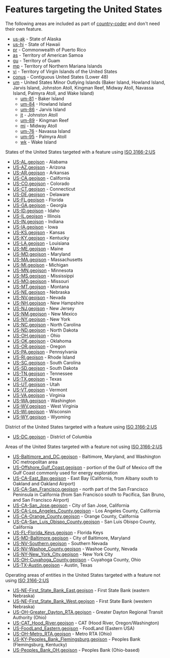 # Features targeting the United States

The following areas are included as part of [country-coder](https://github.com/rapideditor/country-coder) and don't need their own feature.

- [us-ak](https://location-conflation.com/?locationSet=%7B%22include%22%3A%5B%22us-ak%22%5D%7D&referrer=nsi) - State of Alaska
- [us-hi](https://location-conflation.com/?locationSet=%7B%22include%22%3A%5B%22us-hi%22%5D%7D&referrer=nsi) - State of Hawaii
- [pr](https://location-conflation.com/?locationSet=%7B%22include%22%3A%5B%22pr%22%5D%7D&referrer=nsi) - Commonwealth of Puerto Rico
- [as](https://location-conflation.com/?locationSet=%7B%22include%22%3A%5B%22as%22%5D%7D&referrer=nsi) - Territory of American Samoa
- [gu](https://location-conflation.com/?locationSet=%7B%22include%22%3A%5B%22gu%22%5D%7D&referrer=nsi) - Territory of Guam
- [mp](https://location-conflation.com/?locationSet=%7B%22include%22%3A%5B%22mp%22%5D%7D&referrer=nsi) - Territory of Northern Mariana Islands
- [vi](https://location-conflation.com/?locationSet=%7B%22include%22%3A%5B%22vi%22%5D%7D&referrer=nsi) - Territory of Virgin Islands of the United States
- [conus](https://location-conflation.com/?locationSet=%7B%22include%22%3A%5B%22conus%22%5D%7D&referrer=nsi) - Contiguous United States (Lower 48)
- [um](https://location-conflation.com/?locationSet=%7B%22include%22%3A%5B%22um%22%5D%7D&referrer=nsi) - United States Minor Outlying Islands (Baker Island, Howland Island, Jarvis Island, Johnston Atoll, Kingman Reef, Midway Atoll, Navassa Island, Palmyra Atoll, and Wake Island)
  - [um-81](https://location-conflation.com/?locationSet=%7B%22include%22%3A%5B%22um-81%22%5D%7D&referrer=nsi) - Baker Island
  - [um-84](https://location-conflation.com/?locationSet=%7B%22include%22%3A%5B%22um-84%22%5D%7D&referrer=nsi) - Howland Island
  - [um-86](https://location-conflation.com/?locationSet=%7B%22include%22%3A%5B%22um-86%22%5D%7D&referrer=nsi) - Jarvis Island
  - [jt](https://location-conflation.com/?locationSet=%7B%22include%22%3A%5B%22jt%22%5D%7D&referrer=nsi) - Johnston Atoll
  - [um-89](https://location-conflation.com/?locationSet=%7B%22include%22%3A%5B%22um-89%22%5D%7D&referrer=nsi) - Kingman Reef
  - [mi](https://location-conflation.com/?locationSet=%7B%22include%22%3A%5B%22mi%22%5D%7D&referrer=nsi) - Midway Atoll
  - [um-76](https://location-conflation.com/?locationSet=%7B%22include%22%3A%5B%22um-76%22%5D%7D&referrer=nsi) - Navassa Island
  - [um-95](https://location-conflation.com/?locationSet=%7B%22include%22%3A%5B%22um-95%22%5D%7D&referrer=nsi) - Palmyra Atoll
  - [wk](https://location-conflation.com/?locationSet=%7B%22include%22%3A%5B%22wk%22%5D%7D&referrer=nsi) - Wake Island

States of the United States targeted with a feature using [ISO 3166-2:US](https://en.wikipedia.org/wiki/ISO_3166-2:US)

- [US-AL.geojson](https://location-conflation.com/?locationSet=%7B%22include%22%3A%5B%22us-al.geojson%22%5D%7D&referrer=nsi) - Alabama
- [US-AZ.geojson](https://location-conflation.com/?locationSet=%7B%22include%22%3A%5B%22us-az.geojson%22%5D%7D&referrer=nsi) - Arizona
- [US-AR.geojson](https://location-conflation.com/?locationSet=%7B%22include%22%3A%5B%22us-ar.geojson%22%5D%7D&referrer=nsi) - Arkansas
- [US-CA.geojson](https://location-conflation.com/?locationSet=%7B%22include%22%3A%5B%22us-ca.geojson%22%5D%7D&referrer=nsi) - California
- [US-CO.geojson](https://location-conflation.com/?locationSet=%7B%22include%22%3A%5B%22us-co.geojson%22%5D%7D&referrer=nsi) - Colorado
- [US-CT.geojson](https://location-conflation.com/?locationSet=%7B%22include%22%3A%5B%22us-ct.geojson%22%5D%7D&referrer=nsi) - Connecticut
- [US-DE.geojson](https://location-conflation.com/?locationSet=%7B%22include%22%3A%5B%22us-de.geojson%22%5D%7D&referrer=nsi) - Delaware
- [US-FL.geojson](https://location-conflation.com/?locationSet=%7B%22include%22%3A%5B%22us-fl.geojson%22%5D%7D&referrer=nsi) - Florida
- [US-GA.geojson](https://location-conflation.com/?locationSet=%7B%22include%22%3A%5B%22us-ga.geojson%22%5D%7D&referrer=nsi) - Georgia
- [US-ID.geojson](https://location-conflation.com/?locationSet=%7B%22include%22%3A%5B%22us-id.geojson%22%5D%7D&referrer=nsi) - Idaho
- [US-IL.geojson](https://location-conflation.com/?locationSet=%7B%22include%22%3A%5B%22us-il.geojson%22%5D%7D&referrer=nsi) - Illinois
- [US-IN.geojson](https://location-conflation.com/?locationSet=%7B%22include%22%3A%5B%22us-in.geojson%22%5D%7D&referrer=nsi) - Indiana
- [US-IA.geojson](https://location-conflation.com/?locationSet=%7B%22include%22%3A%5B%22us-ia.geojson%22%5D%7D&referrer=nsi) - Iowa
- [US-KS.geojson](https://location-conflation.com/?locationSet=%7B%22include%22%3A%5B%22us-ks.geojson%22%5D%7D&referrer=nsi) - Kansas
- [US-KY.geojson](https://location-conflation.com/?locationSet=%7B%22include%22%3A%5B%22us-ky.geojson%22%5D%7D&referrer=nsi) - Kentucky
- [US-LA.geojson](https://location-conflation.com/?locationSet=%7B%22include%22%3A%5B%22us-la.geojson%22%5D%7D&referrer=nsi) - Louisiana
- [US-ME.geojson](https://location-conflation.com/?locationSet=%7B%22include%22%3A%5B%22us-me.geojson%22%5D%7D&referrer=nsi) - Maine
- [US-MD.geojson](https://location-conflation.com/?locationSet=%7B%22include%22%3A%5B%22us-md.geojson%22%5D%7D&referrer=nsi) - Maryland
- [US-MA.geojson](https://location-conflation.com/?locationSet=%7B%22include%22%3A%5B%22us-ma.geojson%22%5D%7D&referrer=nsi) - Massachusetts
- [US-MI.geojson](https://location-conflation.com/?locationSet=%7B%22include%22%3A%5B%22us-mi.geojson%22%5D%7D&referrer=nsi) - Michigan
- [US-MN.geojson](https://location-conflation.com/?locationSet=%7B%22include%22%3A%5B%22us-mn.geojson%22%5D%7D&referrer=nsi) - Minnesota
- [US-MS.geojson](https://location-conflation.com/?locationSet=%7B%22include%22%3A%5B%22us-ms.geojson%22%5D%7D&referrer=nsi) - Mississippi
- [US-MO.geojson](https://location-conflation.com/?locationSet=%7B%22include%22%3A%5B%22us-mo.geojson%22%5D%7D&referrer=nsi) - Missouri
- [US-MT.geojson](https://location-conflation.com/?locationSet=%7B%22include%22%3A%5B%22us-mt.geojson%22%5D%7D&referrer=nsi) - Montana
- [US-NE.geojson](https://location-conflation.com/?locationSet=%7B%22include%22%3A%5B%22us-ne.geojson%22%5D%7D&referrer=nsi) - Nebraska
- [US-NV.geojson](https://location-conflation.com/?locationSet=%7B%22include%22%3A%5B%22us-nv.geojson%22%5D%7D&referrer=nsi) - Nevada
- [US-NH.geojson](https://location-conflation.com/?locationSet=%7B%22include%22%3A%5B%22us-nh.geojson%22%5D%7D&referrer=nsi) - New Hampshire
- [US-NJ.geojson](https://location-conflation.com/?locationSet=%7B%22include%22%3A%5B%22us-nj.geojson%22%5D%7D&referrer=nsi) - New Jersey
- [US-NM.geojson](https://location-conflation.com/?locationSet=%7B%22include%22%3A%5B%22us-nm.geojson%22%5D%7D&referrer=nsi) - New Mexico
- [US-NY.geojson](https://location-conflation.com/?locationSet=%7B%22include%22%3A%5B%22us-ny.geojson%22%5D%7D&referrer=nsi) - New York
- [US-NC.geojson](https://location-conflation.com/?locationSet=%7B%22include%22%3A%5B%22us-nc.geojson%22%5D%7D&referrer=nsi) - North Carolina
- [US-ND.geojson](https://location-conflation.com/?locationSet=%7B%22include%22%3A%5B%22us-nd.geojson%22%5D%7D&referrer=nsi) - North Dakota
- [US-OH.geojson](https://location-conflation.com/?locationSet=%7B%22include%22%3A%5B%22us-oh.geojson%22%5D%7D&referrer=nsi) - Ohio
- [US-OK.geojson](https://location-conflation.com/?locationSet=%7B%22include%22%3A%5B%22us-ok.geojson%22%5D%7D&referrer=nsi) - Oklahoma
- [US-OR.geojson](https://location-conflation.com/?locationSet=%7B%22include%22%3A%5B%22us-or.geojson%22%5D%7D&referrer=nsi) - Oregon
- [US-PA.geojson](https://location-conflation.com/?locationSet=%7B%22include%22%3A%5B%22us-pa.geojson%22%5D%7D&referrer=nsi) - Pennsylvania
- [US-RI.geojson](https://location-conflation.com/?locationSet=%7B%22include%22%3A%5B%22us-ri.geojson%22%5D%7D&referrer=nsi) - Rhode Island
- [US-SC.geojson](https://location-conflation.com/?locationSet=%7B%22include%22%3A%5B%22us-sc.geojson%22%5D%7D&referrer=nsi) - South Carolina
- [US-SD.geojson](https://location-conflation.com/?locationSet=%7B%22include%22%3A%5B%22us-sd.geojson%22%5D%7D&referrer=nsi) - South Dakota
- [US-TN.geojson](https://location-conflation.com/?locationSet=%7B%22include%22%3A%5B%22us-tn.geojson%22%5D%7D&referrer=nsi) - Tennessee
- [US-TX.geojson](https://location-conflation.com/?locationSet=%7B%22include%22%3A%5B%22us-tx.geojson%22%5D%7D&referrer=nsi) - Texas
- [US-UT.geojson](https://location-conflation.com/?locationSet=%7B%22include%22%3A%5B%22us-ut.geojson%22%5D%7D&referrer=nsi) - Utah
- [US-VT.geojson](https://location-conflation.com/?locationSet=%7B%22include%22%3A%5B%22us-vt.geojson%22%5D%7D&referrer=nsi) - Vermont
- [US-VA.geojson](https://location-conflation.com/?locationSet=%7B%22include%22%3A%5B%22us-va.geojson%22%5D%7D&referrer=nsi) - Virginia
- [US-WA.geojson](https://location-conflation.com/?locationSet=%7B%22include%22%3A%5B%22us-wa.geojson%22%5D%7D&referrer=nsi) - Washington
- [US-WV.geojson](https://location-conflation.com/?locationSet=%7B%22include%22%3A%5B%22us-wv.geojson%22%5D%7D&referrer=nsi) - West Virginia
- [US-WI.geojson](https://location-conflation.com/?locationSet=%7B%22include%22%3A%5B%22us-wi.geojson%22%5D%7D&referrer=nsi) - Wisconsin
- [US-WY.geojson](https://location-conflation.com/?locationSet=%7B%22include%22%3A%5B%22us-wy.geojson%22%5D%7D&referrer=nsi) - Wyoming

District of the United States targeted with a feature using [ISO 3166-2:US](https://en.wikipedia.org/wiki/ISO_3166-2:US)

- [US-DC.geojson](https://location-conflation.com/?locationSet=%7B%22include%22%3A%5B%22us-dc.geojson%22%5D%7D&referrer=nsi) - District of Columbia

Areas of the United States targeted with a feature not using [ISO 3166-2:US](https://en.wikipedia.org/wiki/ISO_3166-2:US)

- [US-Baltimore_and_DC.geojson](https://location-conflation.com/?locationSet=%7B%22include%22%3A%5B%22us-baltimore_and_dc.geojson%22%5D%7D&referrer=nsi) - Baltimore, Maryland, and Washington DC metropolitan area
- [US-Offshore_Gulf_Coast.geojson](https://location-conflation.com/?locationSet=%7B%22include%22%3A%5B%22us-offshore_gulf_coast.geojson%22%5D%7D&referrer=nsi) - portion of the Gulf of Mexico off the Gulf Coast commonly used for energy exploration
- [US-CA-East_Bay.geojson](https://location-conflation.com/?locationSet=%7B%22include%22%3A%5B%22us-ca-east_bay.geojson%22%5D%7D&referrer=nsi) - East Bay (California, from Albany south to Oakland and Oakland Airport)
- [US-CA-San_Francisco.geojson](https://location-conflation.com/?locationSet=%7B%22include%22%3A%5B%22us-ca-san_francisco.geojson%22%5D%7D&referrer=nsi) - north part of the San Francisco Peninsula in California (from San Francisco south to Pacifica, San Bruno, and San Francisco Airport)
- [US-CA-San_Jose.geojson](https://location-conflation.com/?locationSet=%7B%22include%22%3A%5B%22us-ca-san_jose.geojson%22%5D%7D&referrer=nsi) - City of San Jose, California
- [US-CA-Los_Angeles_County.geojson](https://location-conflation.com/?locationSet=%7B%22include%22%3A%5B%22us-ca-los_angeles_county.geojson%22%5D%7D&referrer=nsi) - Los Angeles County, California
- [US-CA-Orange_County.geojson](https://location-conflation.com/?locationSet=%7B%22include%22%3A%5B%22us-ca-orange_county.geojson%22%5D%7D&referrer=nsi) - Orange County, California
- [US-CA-San_Luis_Obispo_County.geojson](https://location-conflation.com/?locationSet=%7B%22include%22%3A%5B%22us-ca-san_luis_obispo_county.geojson%22%5D%7D&referrer=nsi) - San Luis Obispo County, California
- [US-FL-Florida_Keys.geojson](https://location-conflation.com/?locationSet=%7B%22include%22%3A%5B%22us-fl-florida_keys.geojson%22%5D%7D&referrer=nsi) - Florida Keys
- [US-MD-Baltimore.geojson](https://location-conflation.com/?locationSet=%7B%22include%22%3A%5B%22us-md-baltimore.geojson%22%5D%7D&referrer=nsi) - City of Baltimore, Maryland
- [US-NV-Southern.geojson](https://location-conflation.com/?locationSet=%7B%22include%22%3A%5B%22us-nv-southern.geojson%22%5D%7D&referrer=nsi) - Southern Nevada
- [US-NV-Washoe_County.geojson](https://location-conflation.com/?locationSet=%7B%22include%22%3A%5B%22us-nv-washoe_county.geojson%22%5D%7D&referrer=nsi) - Washoe County, Nevada
- [US-NY-New_York_City.geojson](https://location-conflation.com/?locationSet=%7B%22include%22%3A%5B%22us-ny-new_york_city.geojson%22%5D%7D&referrer=nsi) - New York City
- [US-OH-Cuyahoga_County.geojson](https://location-conflation.com/?locationSet=%7B%22include%22%3A%5B%22us-oh-cuyahoga_county.geojson%22%5D%7D&referrer=nsi) - Cuyahoga County, Ohio
- [US-TX-Austin.geojson](https://location-conflation.com/?locationSet=%7B%22include%22%3A%5B%22us-tx-austin.geojson%22%5D%7D&referrer=nsi) - Austin, Texas

Operating areas of entities in the United States targeted with a feature not using [ISO 3166-2:US](https://en.wikipedia.org/wiki/ISO_3166-2:US)

- [US-NE-First_State_Bank_East.geojson](https://location-conflation.com/?locationSet=%7B%22include%22%3A%5B%22us-ne-first_state_bank_east.geojson%22%5D%7D&referrer=nsi) - First State Bank (eastern Nebraska)
- [US-NE-First_State_Bank_West.geojson](https://location-conflation.com/?locationSet=%7B%22include%22%3A%5B%22us-ne-first_state_bank_west.geojson%22%5D%7D&referrer=nsi) - First State Bank (western Nebraska)
- [US-OH-Greater_Dayton_RTA.geojson](https://location-conflation.com/?locationSet=%7B%22include%22%3A%5B%22us-oh-greater_dayton_rta.geojson%22%5D%7D&referrer=nsi) - Greater Dayton Regional Transit Authority (Ohio)
- [US-CAT_Hood_River.geojson](https://location-conflation.com/?locationSet=%7B%22include%22%3A%5B%22us-cat_hood_river.geojson%22%5D%7D&referrer=nsi) - CAT (Hood River, Oregon/Washington)
- [US-FoodLand_Eastern.geojson](https://location-conflation.com/?locationSet=%7B%22include%22%3A%5B%22us-foodland_eastern.geojson%22%5D%7D&referrer=nsi) - FoodLand (Eastern USA)
- [US-OH-Metro_RTA.geojson](https://location-conflation.com/?locationSet=%7B%22include%22%3A%5B%22us-oh-metro_rta.geojson%22%5D%7D&referrer=nsi) - Metro RTA (Ohio)
- [US-KY-Peoples_Bank_Flemingsburg.geojson](https://location-conflation.com/?locationSet=%7B%22include%22%3A%5B%22us-ky-peoples_bank_flemingsburg.geojson%22%5D%7D&referrer=nsi) - Peoples Bank (Flemingsburg, Kentucky)
- [US-Peoples_Bank_OH.geojson](https://location-conflation.com/?locationSet=%7B%22include%22%3A%5B%22us-peoples_bank_oh.geojson%22%5D%7D&referrer=nsi) - Peoples Bank (Ohio-based)
